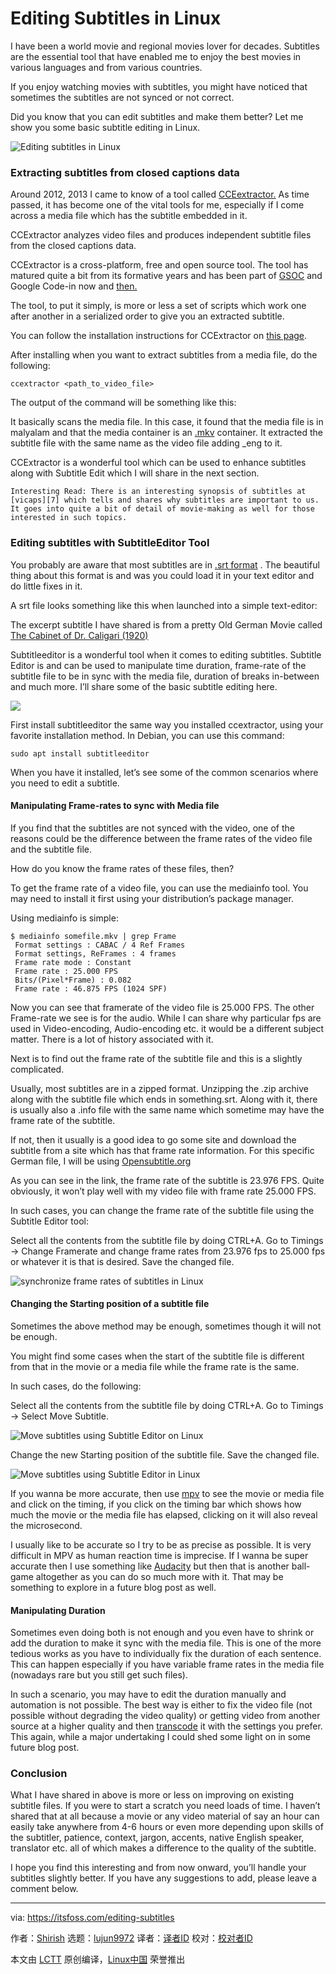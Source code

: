 [#]: collector: (lujun9972)
[#]: translator: (chenmu-kk )
[#]: reviewer: ( )
[#]: publisher: ( )
[#]: url: ( )
[#]: subject: (Editing Subtitles in Linux)
[#]: via: (https://itsfoss.com/editing-subtitles)
[#]: author: (Shirish https://itsfoss.com/author/shirish/)

Editing Subtitles in Linux
======

I have been a world movie and regional movies lover for decades. Subtitles are the essential tool that have enabled me to enjoy the best movies in various languages and from various countries.

If you enjoy watching movies with subtitles, you might have noticed that sometimes the subtitles are not synced or not correct.

Did you know that you can edit subtitles and make them better? Let me show you some basic subtitle editing in Linux.

![Editing subtitles in Linux][1]

### Extracting subtitles from closed captions data

Around 2012, 2013 I came to know of a tool called [CCEextractor.][2] As time passed, it has become one of the vital tools for me, especially if I come across a media file which has the subtitle embedded in it.

CCExtractor analyzes video files and produces independent subtitle files from the closed captions data.

CCExtractor is a cross-platform, free and open source tool. The tool has matured quite a bit from its formative years and has been part of [GSOC][3] and Google Code-in now and [then.][4]

The tool, to put it simply, is more or less a set of scripts which work one after another in a serialized order to give you an extracted subtitle.

You can follow the installation instructions for CCExtractor on [this page][5].

After installing when you want to extract subtitles from a media file, do the following:

```
ccextractor <path_to_video_file>
```

The output of the command will be something like this:

It basically scans the media file. In this case, it found that the media file is in malyalam and that the media container is an [.mkv][6] container. It extracted the subtitle file with the same name as the video file adding _eng to it.

CCExtractor is a wonderful tool which can be used to enhance subtitles along with Subtitle Edit which I will share in the next section.

```
Interesting Read: There is an interesting synopsis of subtitles at [vicaps][7] which tells and shares why subtitles are important to us. It goes into quite a bit of detail of movie-making as well for those interested in such topics.
```

### Editing subtitles with SubtitleEditor Tool

You probably are aware that most subtitles are in [.srt format][8] . The beautiful thing about this format is and was you could load it in your text editor and do little fixes in it.

A srt file looks something like this when launched into a simple text-editor:

The excerpt subtitle I have shared is from a pretty Old German Movie called [The Cabinet of Dr. Caligari (1920)][9]

Subtitleeditor is a wonderful tool when it comes to editing subtitles. Subtitle Editor is and can be used to manipulate time duration, frame-rate of the subtitle file to be in sync with the media file, duration of breaks in-between and much more. I’ll share some of the basic subtitle editing here.

![][10]

First install subtitleeditor the same way you installed ccextractor, using your favorite installation method. In Debian, you can use this command:

```
sudo apt install subtitleeditor
```

When you have it installed, let’s see some of the common scenarios where you need to edit a subtitle.

#### Manipulating Frame-rates to sync with Media file

If you find that the subtitles are not synced with the video, one of the reasons could be the difference between the frame rates of the video file and the subtitle file.

How do you know the frame rates of these files, then?

To get the frame rate of a video file, you can use the mediainfo tool. You may need to install it first using your distribution’s package manager.

Using mediainfo is simple:

```
$ mediainfo somefile.mkv | grep Frame
 Format settings : CABAC / 4 Ref Frames
 Format settings, ReFrames : 4 frames
 Frame rate mode : Constant
 Frame rate : 25.000 FPS
 Bits/(Pixel*Frame) : 0.082
 Frame rate : 46.875 FPS (1024 SPF)﻿
```

Now you can see that framerate of the video file is 25.000 FPS. The other Frame-rate we see is for the audio. While I can share why particular fps are used in Video-encoding, Audio-encoding etc. it would be a different subject matter. There is a lot of history associated with it.

Next is to find out the frame rate of the subtitle file and this is a slightly complicated.

Usually, most subtitles are in a zipped format. Unzipping the .zip archive along with the subtitle file which ends in something.srt. Along with it, there is usually also a .info file with the same name which sometime may have the frame rate of the subtitle.

If not, then it usually is a good idea to go some site and download the subtitle from a site which has that frame rate information. For this specific German file, I will be using [Opensubtitle.org][11]

As you can see in the link, the frame rate of the subtitle is 23.976 FPS. Quite obviously, it won’t play well with my video file with frame rate 25.000 FPS.

In such cases, you can change the frame rate of the subtitle file using the Subtitle Editor tool:

Select all the contents from the subtitle file by doing CTRL+A. Go to Timings -> Change Framerate and change frame rates from 23.976 fps to 25.000 fps or whatever it is that is desired. Save the changed file.

![synchronize frame rates of subtitles in Linux][12]

#### Changing the Starting position of a subtitle file

Sometimes the above method may be enough, sometimes though it will not be enough.

You might find some cases when the start of the subtitle file is different from that in the movie or a media file while the frame rate is the same.

In such cases, do the following:

Select all the contents from the subtitle file by doing CTRL+A. Go to Timings -> Select Move Subtitle.

![Move subtitles using Subtitle Editor on Linux][13]

Change the new Starting position of the subtitle file. Save the changed file.

![Move subtitles using Subtitle Editor in Linux][14]

If you wanna be more accurate, then use [mpv][15] to see the movie or media file and click on the timing, if you click on the timing bar which shows how much the movie or the media file has elapsed, clicking on it will also reveal the microsecond.

I usually like to be accurate so I try to be as precise as possible. It is very difficult in MPV as human reaction time is imprecise. If I wanna be super accurate then I use something like [Audacity][16] but then that is another ball-game altogether as you can do so much more with it. That may be something to explore in a future blog post as well.

#### Manipulating Duration

Sometimes even doing both is not enough and you even have to shrink or add the duration to make it sync with the media file. This is one of the more tedious works as you have to individually fix the duration of each sentence. This can happen especially if you have variable frame rates in the media file (nowadays rare but you still get such files).

In such a scenario, you may have to edit the duration manually and automation is not possible. The best way is either to fix the video file (not possible without degrading the video quality) or getting video from another source at a higher quality and then [transcode][17] it with the settings you prefer. This again, while a major undertaking I could shed some light on in some future blog post.

### Conclusion

What I have shared in above is more or less on improving on existing subtitle files. If you were to start a scratch you need loads of time. I haven’t shared that at all because a movie or any video material of say an hour can easily take anywhere from 4-6 hours or even more depending upon skills of the subtitler, patience, context, jargon, accents, native English speaker, translator etc. all of which makes a difference to the quality of the subtitle.

I hope you find this interesting and from now onward, you’ll handle your subtitles slightly better. If you have any suggestions to add, please leave a comment below.


--------------------------------------------------------------------------------

via: https://itsfoss.com/editing-subtitles

作者：[Shirish][a]
选题：[lujun9972][b]
译者：[译者ID](https://github.com/译者ID)
校对：[校对者ID](https://github.com/校对者ID)

本文由 [LCTT](https://github.com/LCTT/TranslateProject) 原创编译，[Linux中国](https://linux.cn/) 荣誉推出

[a]: https://itsfoss.com/author/shirish/
[b]: https://github.com/lujun9972
[1]: https://i0.wp.com/itsfoss.com/wp-content/uploads/2019/01/editing-subtitles-in-linux.jpeg?resize=800%2C450&ssl=1
[2]: https://www.ccextractor.org/
[3]: https://itsfoss.com/best-open-source-internships/
[4]: https://www.ccextractor.org/public:codein:google_code-in_2018
[5]: https://github.com/CCExtractor/ccextractor/wiki/Installation
[6]: https://en.wikipedia.org/wiki/Matroska
[7]: https://www.vicaps.com/blog/history-of-silent-movies-and-subtitles/
[8]: https://en.wikipedia.org/wiki/SubRip#SubRip_text_file_format
[9]: https://www.imdb.com/title/tt0010323/
[10]: https://i1.wp.com/itsfoss.com/wp-content/uploads/2018/12/subtitleeditor.jpg?ssl=1
[11]: https://www.opensubtitles.org/en/search/sublanguageid-eng/idmovie-4105
[12]: https://i1.wp.com/itsfoss.com/wp-content/uploads/2019/01/subtitleeditor-frame-rate-sync.jpg?resize=800%2C450&ssl=1
[13]: https://i0.wp.com/itsfoss.com/wp-content/uploads/2019/01/Move-subtitles-Caligiri.jpg?resize=800%2C450&ssl=1
[14]: https://i2.wp.com/itsfoss.com/wp-content/uploads/2019/01/move-subtitles.jpg?ssl=1
[15]: https://itsfoss.com/mpv-video-player/
[16]: https://www.audacityteam.org/
[17]: https://en.wikipedia.org/wiki/Transcoding
[18]: https://i0.wp.com/itsfoss.com/wp-content/uploads/2019/01/editing-subtitles-in-linux.jpeg?fit=800%2C450&ssl=1
